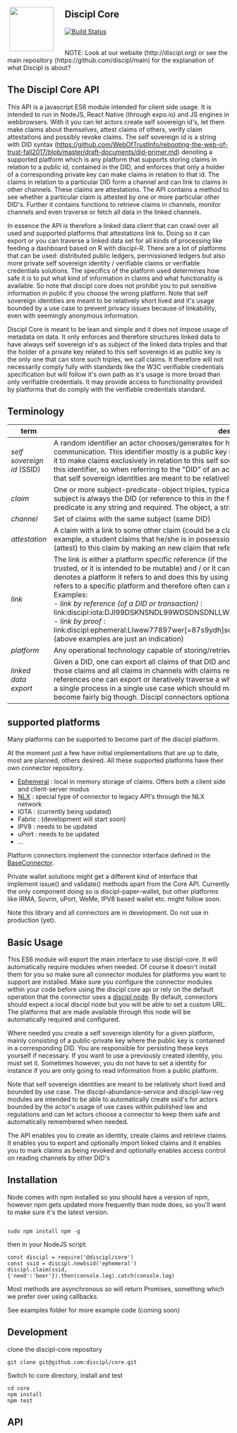 <img align="left" width="100" height="100" style="margin: 25px 25px 5px 5px" src="discipl.svg">

## Discipl Core

[![Build Status](https://travis-ci.org/discipl/core.svg?branch=master)](https://travis-ci.org/discipl/core)

<br/>
NOTE: Look at our website (http://discipl.org) or see the  main repository (https://github.com/discipl/main) for the explanation of what Discipl is about?

## The Discipl Core API

This API is a javascript ES6 module intended for client side usage. It is intended to run in NodeJS, React Native (through expo.io) and JS engines in webbrowsers. With it you can let actors create self sovereign id's, let them make claims about themselves, attest claims of others, verify claim attestations and possibly revoke claims. The self sovereign id is a string with DID syntax (https://github.com/WebOfTrustInfo/rebooting-the-web-of-trust-fall2017/blob/master/draft-documents/did-primer.md) denoting a supported platform which is any platform that supports storing claims in relation to a public id, contained in the DID, and enforces that only a holder of a corresponding private key can make claims in relation to that id. The claims in relation to a particular DID form a channel and can link to claims in other channels. These claims are attestations. The API contains a method to see whether a particular claim is attested by one or more particular other DID's. Further it contains functions to retrieve claims in channels, monitor channels and even traverse or fetch all data in the linked channels.

In essence the API is therefore a linked data client that can crawl over all used and supported platforms that attestations link to. Doing so it can export or you can traverse a linked data set for all kinds of processing like feeding a dashboard based on R with discipl-R. There are a lot of platforms that can be used: distributed public ledgers, permissioned ledgers but also more private self sovereign identity / verifiable claims or verifiable credentials solutions. The specifics of the platform used determines how safe it is to put what kind of information in claims and what functionality is available. So note that discipl core does not prohibit you to put sensitive information in public if you choose the wrong platform. Note that self sovereign identities are meant to be relatively short lived and it's usage bounded by a use case to prevent privacy issues because of linkabillity, even with seemingly anonymous information.

Discipl Core is meant to be lean and simple and it does not impose usage of metadata on data. It only enforces and therefore structures linked data to have always self sovereign id's as subject of the linked data triples and that the holder of a private key related to this self sovereign id as public key is the only one that can store such triples, we call claims. It therefore will not necessarily comply fully with standards like the W3C verifiable credentials specification but will follow it's own path as it's usage is more broad than only verifiable credentials. It may provide access to functionality provided by platforms that do comply with the verifiable credentials standard.


## Terminology

term | description
--- | ---
*self sovereign id* (SSID) | A random identifier an actor chooses/generates for him/herself to refer to him/herself in subsequent communication. This identifier mostly is a public key belonging to a private key. The holder of that key can use it to make claims exclusively in relation to this self sovereign id. Within Discipl Core we use a DID like syntax for this identifier, so when referring to the "DID" of an actor we also mean this self sovereign id of the actor. Note that self sovereign identities are meant to be relatively short lived and bounded by use case.
*claim* | One or more subject-predicate-object triples, typically stored as JSON-LD with no metadata where the subject is always the DID (or reference to this in the form of "I") of the actor that created the claim. The predicate is any string and required. The object, a string, is optional.
*channel* | Set of claims with the same subject (same DID)
*attestation* | A claim with a link to some other claim (could be a claim with the same subject, thus in the same channel). For example, a student claims that he/she is in possession of a PhD in engineering. The university can agree (attest) to this claim by making an new claim that refers to the claim of the student.
*link* | The link is either a platform specific reference (if the platforms supports that and it's immutability is to be trusted, or it is intended to be mutable) and / or it can contain a proof, for instance a signature. The link always denotes a platform it refers to and does this by using a notation similar to the DID notation. So like a link a DID refers to a specific platform and therefore often can also be used as a link to the first claim in it's channel. Examples:<br>- *link by reference (of a DID or transaction)* : link:discipl:iota:DJI99DSKNSNDL99WDSDNSDNLLWNWNWQQNLSDNSDN9SD999SDSDNKNJSND9DSHPLVZ<br>- *link by proof* : link:discipl:ephemeral:LIwew77897wer[=87s9ydh]sd999sdnkLIJEOJJ#*Y*YOjjjhskds93k4n3knk9fs<br>(above examples are just an indication)
*platform* | Any operational technology capable of storing/retrieving claims in relation to self sovereign id's
*linked data export* | Given a DID, one can export all claims of that DID and all claims in channels with claims linked by reference in those claims and all claims in channels with claims referenced in those claims and so on. Stopping at circular references one can export or iteratively traverse a whole dataset. Note that a separate DID should be used for a single process in a single use case which should make the dataset limited. Dependent on the use case it can become fairly big though. Discipl connectors optionally support the import of exported data too.

## supported platforms

Many platforms can be supported to become part of the discipl platform.

At the moment just a few have initial implementations that are up to date, most are planned, others desired. All these supported platforms have their own connector repository.

- [Ephemeral](https://github.com/discipl/discipl-core-ephemeral) : local in memory storage of claims. Offers both a client side and client-server modus
- [NLX](https://github.com/discipl/discipl-core-nlx) : special type of connector to legacy API's through the NLX network
- IOTA : (currently being updated)
- Fabric : (development will start soon)
- IPV8 : needs to be updated
- uPort : needs to be updated
- ...

Platform connectors implement the connector interface defined in the [BaseConnector](https://github.com/discipl/discipl-core-baseconnector).

Private wallet solutions might get a different kind of interface that implement issue() and validate() methods apart from the Core API. Currently the only component doing so is discipl-paper-wallet, but other platforms like IRMA, Sovrin, uPort, WeMe, IPV8 based wallet etc. might follow soon.

Note this library and all connectors are in development. Do not use in production (yet).

## Basic Usage

This ES6 module will export the main interface to use discipl-core. It will automatically require modules when needed. Of course it doesn't install them for you so make sure all connector modules for platforms you want to support are installed. Make sure you configure the connector modules within your code before using the discipl core api or rely on the default operation that the connector uses a [discipl node](https://github.com/discipl/node). By default, connectors should expect a local discipl node but you will be able to set a custom URL. The platforms that are made available through this node will be automatically required and configured.

Where needed you create a self sovereign identity for a given platform, mainly consisting of a public-private key where the public key is contained in a corresponding DID. You are responsible for persisting these keys yourself if necessary. If you want to use a previously created identity, you must set it. Sometimes however, you do not have to set a identity for instance if you are only going to read information from a public platform.

Note that self sovereign identities are meant to be relatively short lived and bounded by use case. The discipl-abundance-service and discipl-law-reg modules are intended to be able to automatically create ssid's for actors bounded by the actor's usage of use cases within published law and regulations and can let actors choose a connector to keep them safe and automatically remembered when needed.

The API enables you to create an identity, create claims and retrieve claims. It enables you to export and optionally import linked claims and it enables you to mark claims as being revoked and optionally enables access control on reading channels by other DID's

## Installation

Node comes with npm installed so you should have a version of npm, however npm gets updated more frequently than node does, so you'll want to make sure it's the latest version.
```

sudo npm install npm -g
```

then in your NodeJS script:

```
const discipl = require('@discipl/core')
const ssid = discipl.newSsid('ephemeral')
discipl.claim(ssid, {'need':'beer'}).then(console.log).catch(console.log)
```

Most methods are asynchronous so will return Promises, something which we prefer over using callbacks.

See examples folder for more example code (coming soon)

## Development

clone the discipl-core repository
```
git clone git@github.com:discipl/core.git
```
Switch to core directory, install and test

```
cd core
npm install
npm test
```

## API
